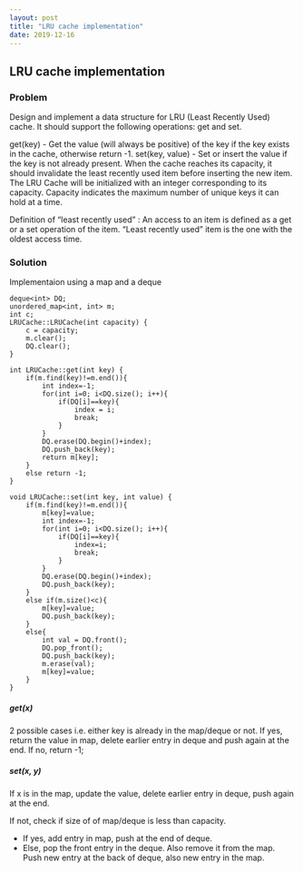 ```yaml
---
layout: post
title: "LRU cache implementation"
date: 2019-12-16
---
```


## LRU cache implementation
### Problem
Design and implement a data structure for LRU (Least Recently Used) cache. It should support the following operations: get and set.

get(key) - Get the value (will always be positive) of the key if the key exists in the cache, otherwise return -1.
set(key, value) - Set or insert the value if the key is not already present. When the cache reaches its capacity, it should invalidate the least recently used item before inserting the new item.
The LRU Cache will be initialized with an integer corresponding to its capacity. Capacity indicates the maximum number of unique keys it can hold at a time.

Definition of “least recently used” : An access to an item is defined as a get or a set operation of the item. “Least recently used” item is the one with the oldest access time.


### Solution
Implementaion using a map and a deque

```
deque<int> DQ;
unordered_map<int, int> m;
int c;
LRUCache::LRUCache(int capacity) {
    c = capacity;
    m.clear();
    DQ.clear();
}

int LRUCache::get(int key) {
    if(m.find(key)!=m.end()){
        int index=-1;
        for(int i=0; i<DQ.size(); i++){
            if(DQ[i]==key){
                index = i;
                break;
            }
        }
        DQ.erase(DQ.begin()+index);
        DQ.push_back(key);
        return m[key];
    }
    else return -1;
}

void LRUCache::set(int key, int value) {
    if(m.find(key)!=m.end()){
        m[key]=value;
        int index=-1;
        for(int i=0; i<DQ.size(); i++){
            if(DQ[i]==key){
                index=i;
                break;
            }
        }
        DQ.erase(DQ.begin()+index);
        DQ.push_back(key);
    }
    else if(m.size()<c){
        m[key]=value;
        DQ.push_back(key);
    }
    else{
        int val = DQ.front();
        DQ.pop_front();
        DQ.push_back(key);
        m.erase(val);
        m[key]=value;
    }
}
```
##### get(x)
2 possible cases i.e. either key is already in the map/deque or not. If yes, return  the value in map, delete earlier entry in deque and push again at the end. If no, return -1;

##### set(x, y)
If x is in the map, update the value, delete earlier entry in deque, push again at the end.

If not, check if size of of map/deque is less than capacity.
- If yes, add entry in map, push at the end of deque.
- Else, pop the front entry in the deque. Also remove it from the map. Push new entry at the back of deque, also new entry in the map.




